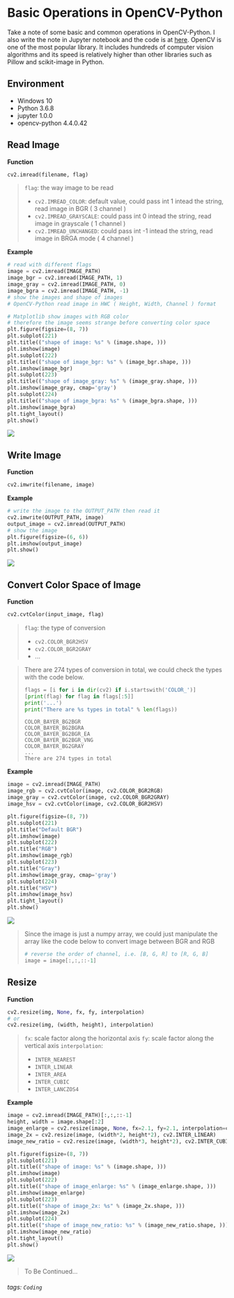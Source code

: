 # Basic Operations in OpenCV-Python

Take a note of some basic and common operations in OpenCV-Python. I also write the note in Jupyter notebook and the code is at [here](https://). OpenCV is one of the most popular library. It includes hundreds of computer vision algorithms and its speed is relatively higher than other libraries such as Pillow and scikit-image in Python.

## Environment

- Windows 10
- Python 3.6.8
- jupyter 1.0.0
- opencv-python 4.4.0.42

## Read Image

**Function**

```python
cv2.imread(filename, flag)
```
> `flag`: the way image to be read
> - `cv2.IMREAD_COLOR`: default value, could pass int 1 intead the string, read image in BGR ( 3 channel )
> - `cv2.IMREAD_GRAYSCALE`: could pass int 0 intead the string, read image in grayscale ( 1 channel )
> - `cv2.IMREAD_UNCHANGED`: could pass int -1 intead the string, read image in BRGA mode ( 4 channel )

**Example**

```python
# read with different flags
image = cv2.imread(IMAGE_PATH)
image_bgr = cv2.imread(IMAGE_PATH, 1)
image_gray = cv2.imread(IMAGE_PATH, 0)
image_bgra = cv2.imread(IMAGE_PATH, -1)
# show the images and shape of images
# OpenCV-Python read image in HWC ( Height, Width, Channel ) format

# Matplotlib show images with RGB color 
# therefore the image seems strange before converting color space
plt.figure(figsize=(8, 7))
plt.subplot(221)
plt.title(("shape of image: %s" % (image.shape, )))
plt.imshow(image)
plt.subplot(222)
plt.title(("shape of image_bgr: %s" % (image_bgr.shape, )))
plt.imshow(image_bgr)
plt.subplot(223)
plt.title(("shape of image_gray: %s" % (image_gray.shape, )))
plt.imshow(image_gray, cmap='gray')
plt.subplot(224)
plt.title(("shape of image_bgra: %s" % (image_bgra.shape, )))
plt.imshow(image_bgra)
plt.tight_layout()
plt.show()
```
![](https://i.imgur.com/INQBQvX.png)


## Write Image

**Function**

```python
cv2.imwrite(filename, image)
```

**Example**

```python
# write the image to the OUTPUT_PATH then read it
cv2.imwrite(OUTPUT_PATH, image)
output_image = cv2.imread(OUTPUT_PATH)
# show the image
plt.figure(figsize=(6, 6))
plt.imshow(output_image)
plt.show()
```
![](https://i.imgur.com/foia96R.png)


## Convert Color Space of Image

**Function**

```python
cv2.cvtColor(input_image, flag)
```
> `flag`: the type of conversion
> - `cv2.COLOR_BGR2HSV`
> - `cv2.COLOR_BGR2GRAY`
> - ...

> There are 274 types of conversion in total, we could check the types with the code below.
> ```python
> flags = [i for i in dir(cv2) if i.startswith('COLOR_')]
> [print(flag) for flag in flags[:5]]
> print('...')
> print("There are %s types in total" % len(flags))
> ```
> ```
> COLOR_BAYER_BG2BGR
> COLOR_BAYER_BG2BGRA
> COLOR_BAYER_BG2BGR_EA
> COLOR_BAYER_BG2BGR_VNG
> COLOR_BAYER_BG2GRAY
> ...
> There are 274 types in total
> ```

**Example**

```python
image = cv2.imread(IMAGE_PATH)
image_rgb = cv2.cvtColor(image, cv2.COLOR_BGR2RGB)
image_gray = cv2.cvtColor(image, cv2.COLOR_BGR2GRAY)
image_hsv = cv2.cvtColor(image, cv2.COLOR_BGR2HSV)

plt.figure(figsize=(8, 7))
plt.subplot(221)
plt.title("Default BGR")
plt.imshow(image)
plt.subplot(222)
plt.title("RGB")
plt.imshow(image_rgb)
plt.subplot(223)
plt.title("Gray")
plt.imshow(image_gray, cmap='gray')
plt.subplot(224)
plt.title("HSV")
plt.imshow(image_hsv)
plt.tight_layout()
plt.show()
```
![](https://i.imgur.com/1OeNmav.png)

> Since the image is just a numpy array, we could just manipulate the array like the code below to convert image between BGR and RGB
> ```python
> # reverse the order of channel, i.e. [B, G, R] to [R, G, B]
> image = image[:,:,::-1]
> ```

## Resize

**Function**

```python
cv2.resize(img, None, fx, fy, interpolation)
# or
cv2.resize(img, (width, height), interpolation)
```

> `fx`: scale factor along the horizontal axis
> `fy`: scale factor along the vertical axis
> `interpolation`: 
> - `INTER_NEAREST`
> - `INTER_LINEAR`
> - `INTER_AREA`
> - `INTER_CUBIC`
> - `INTER_LANCZOS4`

**Example**

```python
image = cv2.imread(IMAGE_PATH)[:,:,::-1]
height, width = image.shape[:2]
image_enlarge = cv2.resize(image, None, fx=2.1, fy=2.1, interpolation=cv2.INTER_NEAREST)
image_2x = cv2.resize(image, (width*2, height*2), cv2.INTER_LINEAR)
image_new_ratio = cv2.resize(image, (width*3, height*2), cv2.INTER_CUBIC)

plt.figure(figsize=(8, 7))
plt.subplot(221)
plt.title(("shape of image: %s" % (image.shape, )))
plt.imshow(image)
plt.subplot(222)
plt.title(("shape of image_enlarge: %s" % (image_enlarge.shape, )))
plt.imshow(image_enlarge)
plt.subplot(223)
plt.title(("shape of image_2x: %s" % (image_2x.shape, )))
plt.imshow(image_2x)
plt.subplot(224)
plt.title(("shape of image_new_ratio: %s" % (image_new_ratio.shape, )))
plt.imshow(image_new_ratio)
plt.tight_layout()
plt.show()
```
![](https://i.imgur.com/yTwEUT2.png)

> To Be Continued...

###### tags: `Coding`